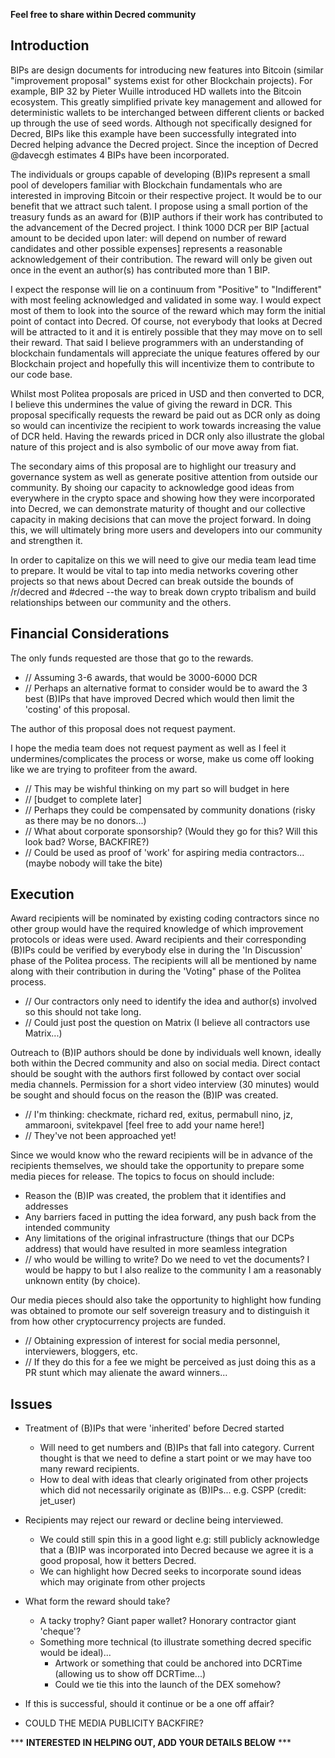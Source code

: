 **Feel free to share within Decred community**

## Introduction

BIPs are design documents for introducing new features into Bitcoin (similar "improvement proposal" systems exist for other Blockchain projects). For example, BIP 32 by Pieter Wuille introduced HD wallets into the Bitcoin ecosystem. This greatly simplified private key management and allowed for deterministic wallets to be interchanged between different clients or backed up through the use of seed words. Although not specifically designed for Decred, BIPs like this example have been successfully integrated into Decred helping advance the Decred project. Since the inception of Decred @davecgh estimates 4 BIPs have been incorporated.

The individuals or groups capable of developing (B)IPs represent a small pool of developers familiar with Blockchain fundamentals who are interested in improving Bitcoin or their respective project. It would be to our benefit that we attract such talent. I propose using a small portion of the treasury funds as an award for (B)IP authors if their work has contributed to the advancement of the Decred project. I think 1000 DCR per BIP [actual amount to be decided upon later: will depend on number of reward candidates and other possible expenses] represents a reasonable acknowledgement of their contribution. The reward will only be given out once in the event an author(s) has contributed more than 1 BIP.

I expect the response will lie on a continuum from "Positive" to "Indifferent" with most feeling acknowledged and validated in some way. I would expect most of them to look into the source of the reward which may form the initial point of contact into Decred. Of course, not everybody that looks at Decred will be attracted to it and it is entirely possible that they may move on to sell their reward. That said I believe programmers with an understanding of blockchain fundamentals will appreciate the unique features offered by our Blockchain project and hopefully this will incentivize them to contribute to our code base.

Whilst most Politea proposals are priced in USD and then converted to DCR, I believe this undermines the value of giving the reward in DCR. This proposal specifically requests the reward be paid out as DCR only as doing so would can incentivize the recipient to work towards increasing the value of DCR held. Having the rewards priced in DCR only also illustrate the global nature of this project and is also symbolic of our move away from fiat.

The secondary aims of this proposal are to highlight our treasury and governance system as well as generate positive attention from outside our community. By shoing our capacity to acknowledge good ideas from everywhere in the crypto space and showing how they were incorporated into Decred, we can demonstrate maturity of thought and our collective capacity in making decisions that can move the project forward. In doing this, we will ultimately bring more users and developers into our community and strengthen it.

In order to capitalize on this we will need to give our media team lead time to prepare. It would be vital to tap into media networks covering other projects so that news about Decred can break outside the bounds of /r/decred and #decred --the way to break down crypto tribalism and build relationships between our community and the others.

## Financial Considerations

The only funds requested are those that go to the rewards.

- // Assuming 3-6 awards, that would be 3000-6000 DCR
- // Perhaps an alternative format to consider would be to award the 3 best (B)IPs that have improved Decred which would then limit the 'costing' of this proposal.

The author of this proposal does not request payment.

I hope the media team does not request payment as well as I feel it undermines/complicates the process or worse, make us come off looking like we are trying to profiteer from the award.

- // This may be wishful thinking on my part so will budget in here
- // [budget to complete later]
- // Perhaps they could be compensated by community donations (risky as there may be no donors...)
- // What about corporate sponsorship? (Would they go for this? Will this look bad? Worse, BACKFIRE?)
- // Could be used as proof of 'work' for aspiring media contractors... (maybe nobody will take the bite)

## Execution

Award recipients will be nominated by existing coding contractors since no other group would have the required knowledge of which improvement protocols or ideas were used. Award recipients and their corresponding (B)IPs could be verified by everybody else in during the 'In Discussion' phase of the Politea process. The recipients will all be mentioned by name along with their contribution in during the 'Voting" phase of the Politea process.

- // Our contractors only need to identify the idea and author(s) involved so this should not take long.
- // Could just post the question on Matrix (I believe all contractors use Matrix...)

Outreach to (B)IP authors should be done by individuals well known, ideally both within the Decred community and also on social media. Direct contact should be sought with the authors first followed by contact over social media channels. Permission for a short video interview (30 minutes) would be sought and should focus on the reason the (B)IP was created.

- // I'm thinking: checkmate, richard red, exitus, permabull nino, jz, ammarooni, svitekpavel [feel free to add your name here!]
- // They've not been approached yet!

Since we would know who the reward recipients will be in advance of the recipients themselves, we should take the opportunity to prepare some media pieces for release. The topics to focus on should include:

- Reason the (B)IP was created, the problem that it identifies and addresses
- Any barriers faced in putting the idea forward, any push back from the intended community
- Any limitations of the original infrastructure (things that our DCPs address) that would have resulted in more seamless integration
- // who would be willing to write? Do we need to vet the documents? I would be happy to but I also realize to the community I am a reasonably unknown entity (by choice).

Our media pieces should also take the opportunity to highlight how funding was obtained to promote our self sovereign treasury and to distinguish it from how other cryptocurrency projects are funded.

- // Obtaining expression of interest for social media personnel, interviewers, bloggers, etc.
- // If they do this for a fee we might be perceived as just doing this as a PR stunt which may alienate the award winners...

## Issues

- Treatment of (B)IPs that were 'inherited' before Decred started
  - Will need to get numbers and (B)IPs that fall into category. Current thought is that we need to define a start point or we may have too many reward recipients.
  - How to deal with ideas that clearly originated from other projects which did not necessarily originate as (B)IPs... e.g. CSPP (credit: jet_user)

- Recipients may reject our reward or decline being interviewed.
  - We could still spin this in a good light e.g: still publicly acknowledge that a (B)IP was incorporated into Decred because we agree it is a good proposal, how it betters Decred.
  - We can highlight how Decred seeks to incorporate sound ideas which may originate from other projects

- What form the reward should take?
  - A tacky trophy? Giant paper wallet? Honorary contractor giant 'cheque'?
  - Something more technical (to illustrate something decred specific would be ideal)...
    - Artwork or something that could be anchored into DCRTime (allowing us to show off DCRTime...)
    - Could we tie this into the launch of the DEX somehow?

- If this is successful, should it continue or be a one off affair?

- COULD THE MEDIA PUBLICITY BACKFIRE?

*** **INTERESTED IN HELPING OUT, ADD YOUR DETAILS BELOW** ***
